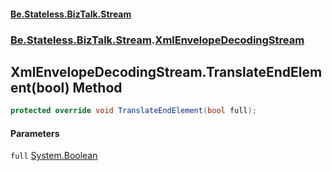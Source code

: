 #### [Be.Stateless.BizTalk.Stream](README.md 'README')
### [Be.Stateless.BizTalk.Stream](Be.Stateless.BizTalk.Stream.md 'Be.Stateless.BizTalk.Stream').[XmlEnvelopeDecodingStream](XmlEnvelopeDecodingStream.md 'Be.Stateless.BizTalk.Stream.XmlEnvelopeDecodingStream')

## XmlEnvelopeDecodingStream.TranslateEndElement(bool) Method

```csharp
protected override void TranslateEndElement(bool full);
```
#### Parameters

<a name='Be.Stateless.BizTalk.Stream.XmlEnvelopeDecodingStream.TranslateEndElement(bool).full'></a>

`full` [System.Boolean](https://docs.microsoft.com/en-us/dotnet/api/System.Boolean 'System.Boolean')